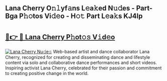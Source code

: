 ## Lana Cherry O𝚗𝚕yf𝚊ns L𝚎a𝚔ed N𝚞𝚍es - Part-Bga P𝚑𝚘tos Vi𝚍𝚎o - H𝚘𝚝 Part L𝚎a𝚔s KJ4lp

# <h2><a href="http://kfav23.oniu.top/?m=Lana+Cherry">🔗👉 🔴 Lana Cherry P𝚑ot𝚘𝚜 V𝚒d𝚎o</a></h2>

[![Lana Cherry Nu𝚍e𝚜](https://i.imgur.com/0qMVB7G.gif)](http://kfav23.oniu.top/?m=Lana+Cherry)
Web-based artist and dance collaborator Lana Cherry, recognized for creating and disseminating dance and lifestyle content via solo and collaborative dance performances and short videos. Inspiring activist Lana Cherry, celebrated for their passion and commitment to creating positive change in the world.  
